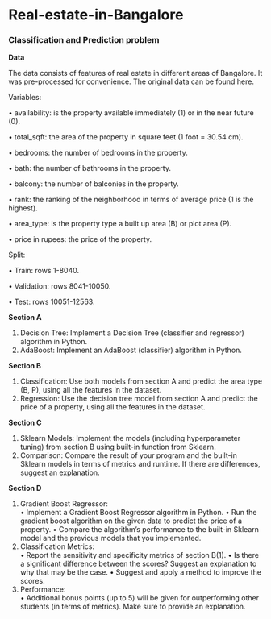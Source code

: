 # Real-estate-in-Bangalore
### Classification and Prediction problem


**Data** 

The data consists of features of real estate in different areas of Bangalore. It was pre-processed for convenience. The original data can be found here. 


Variables:

• availability: is the property available immediately (1) or in the near future (0). 

• total_sqft: the area of the property in square feet (1 foot = 30.54 cm).

• bedrooms: the number of bedrooms in the property. 

• bath: the number of bathrooms in the property. 

• balcony: the number of balconies in the property. 

• rank: the ranking of the neighborhood in terms of average price (1 is the highest). 

• area_type: is the property type a built up area (B) or plot area (P). 

• price in rupees: the price of the property.  

Split:

• Train: rows 1-8040.  

• Validation: rows 8041-10050. 

• Test: rows 10051-12563.  


**Section A**

1. Decision Tree: Implement a Decision Tree (classifier and regressor) algorithm in Python. 
2. AdaBoost: Implement an AdaBoost (classifier) algorithm in Python.

**Section B**

1. Classification: Use both models from section A and predict the area type (B, P), using all the features in the dataset. 
2. Regression: Use the decision tree model from section A and predict the price of a property, using all the features in the dataset.  

**Section C**

1. Sklearn Models: Implement the models (including hyperparameter tuning) from section B using built-in function from Sklearn. 
2. Comparison: Compare the result of your program and the built-in Sklearn models in terms of metrics and runtime. If there are differences, suggest an explanation.  

**Section D**

1. Gradient Boost Regressor:  
  • Implement a Gradient Boost Regressor algorithm in Python. 
  • Run the gradient boost algorithm on the given data to predict the price of a property. 
  • Compare the algorithm’s performance to the built-in Sklearn model and the previous models that you implemented. 
2. Classification Metrics:  
  • Report the sensitivity and specificity metrics of section B(1). 
  • Is there a significant difference between the scores? Suggest an explanation to why that may be the case. 
  • Suggest and apply a method to improve the scores. 
3. Performance:  
  • Additional bonus points (up to 5) will be given for  outperforming other students (in terms of metrics). Make sure to provide an explanation. 

